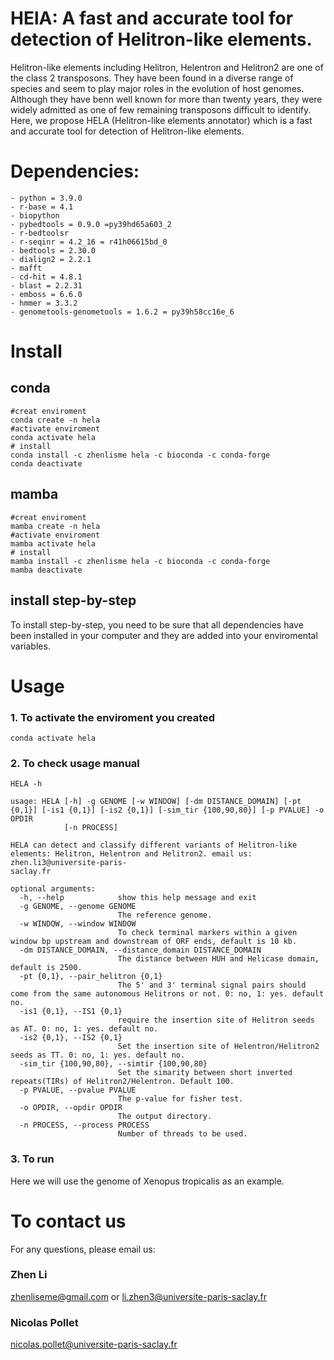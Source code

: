 # HElA: A fast and accurate tool for detection of Helitron-like elements.
Helitron-like elements including Helitron, Helentron and Helitron2 are one of the class 2 transposons. They have been found in a diverse range of species and seem to play major roles in the evolution of host genomes. Although they have benn well known for more than twenty years, they were widely admitted as one of few remaining transposons difficult to identify. Here, we propose HELA (Helitron-like elements annotator) which is a fast and accurate tool for detection of Helitron-like elements.
# Dependencies:
```
- python = 3.9.0
- r-base = 4.1
- biopython
- pybedtools = 0.9.0 =py39hd65a603_2
- r-bedtoolsr
- r-seqinr = 4.2_16 = r41h06615bd_0
- bedtools = 2.30.0
- dialign2 = 2.2.1
- mafft
- cd-hit = 4.8.1
- blast = 2.2.31
- emboss = 6.6.0
- hmmer = 3.3.2
- genometools-genometools = 1.6.2 = py39h58cc16e_6
```
# Install
## conda
```
#creat enviroment
conda create -n hela
#activate enviroment
conda activate hela
# install 
conda install -c zhenlisme hela -c bioconda -c conda-forge
conda deactivate
```
## mamba
```
#creat enviroment
mamba create -n hela
#activate enviroment
mamba activate hela
# install 
mamba install -c zhenlisme hela -c bioconda -c conda-forge
mamba deactivate
```
## install step-by-step
To install step-by-step, you need to be sure that all dependencies have been installed in your computer and they are added into your enviromental variables.

# Usage
### 1. To activate the enviroment you created
`conda activate hela`
### 2. To check usage manual
`HELA -h`
```
usage: HELA [-h] -g GENOME [-w WINDOW] [-dm DISTANCE_DOMAIN] [-pt {0,1}] [-is1 {0,1}] [-is2 {0,1}] [-sim_tir {100,90,80}] [-p PVALUE] -o OPDIR
            [-n PROCESS]

HELA can detect and classify different variants of Helitron-like elements: Helitron, Helentron and Helitron2. email us: zhen.li3@universite-paris-
saclay.fr

optional arguments:
  -h, --help            show this help message and exit
  -g GENOME, --genome GENOME
                        The reference genome.
  -w WINDOW, --window WINDOW
                        To check terminal markers within a given window bp upstream and downstream of ORF ends, default is 10 kb.
  -dm DISTANCE_DOMAIN, --distance_domain DISTANCE_DOMAIN
                        The distance between HUH and Helicase domain, default is 2500.
  -pt {0,1}, --pair_helitron {0,1}
                        The 5' and 3' terminal signal pairs should come from the same autonomous Helitrons or not. 0: no, 1: yes. default no.
  -is1 {0,1}, --IS1 {0,1}
                        require the insertion site of Helitron seeds as AT. 0: no, 1: yes. default no.
  -is2 {0,1}, --IS2 {0,1}
                        Set the insertion site of Helentron/Helitron2 seeds as TT. 0: no, 1: yes. default no.
  -sim_tir {100,90,80}, --simtir {100,90,80}
                        Set the simarity between short inverted repeats(TIRs) of Helitron2/Helentron. Default 100.
  -p PVALUE, --pvalue PVALUE
                        The p-value for fisher test.
  -o OPDIR, --opdir OPDIR
                        The output directory.
  -n PROCESS, --process PROCESS
                        Number of threads to be used.
```
### 3. To run
Here we will use the genome of Xenopus tropicalis as an example.

# To contact us
For any questions, please email us:
### Zhen Li
zhenliseme@gmail.com or li.zhen3@universite-paris-saclay.fr
### Nicolas Pollet
nicolas.pollet@universite-paris-saclay.fr
